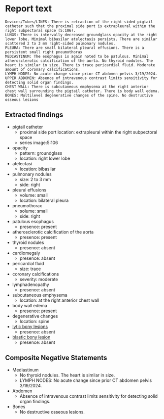 # Report text

```text
Devices/Tubes/LINES: There is retraction of the right-sided pigtail catheter such that the proximal side port is extrapleural within the right subpectoral space (5:106).
LUNGS: There is intervally decreased groundglass opacity at the right lower lobe. Minimal bibasilar atelectasis persists. There are similar scattered 2 to 3 mm right-sided pulmonary nodules.
PLEURA: There are small bilateral pleural effusions. There is a persistent small right pneumothorax
MEDIASTINUM: The esophagus is again noted to be patulous. Minimal atherosclerotic calcification of the aorta. No thyroid nodules. The heart is similar in size. There is trace pericardial fluid. Moderate amount of coronary calcifications.
LYMPH NODES: No acute change since prior CT abdomen pelvis 3/19/2024.
UPPER ABDOMEN: Absence of intravenous contrast limits sensitivity for detecting solid organ findings.
CHEST WALL: There is subcutaneous emphysema at the right anterior chest wall surrounding the pigtail catheter. There is body wall edema.
BONES: Multilevel degenerative changes of the spine. No destructive osseous lesions
```

## Extracted findings

- pigtail catheter
  - proximal side port location: extrapleural within the right subpectoral space
  - series image:5:106
- opacity
  - pattern: groundglass
  - location: right lower lobe
- atelectasi
  - location: bibasilar
- pulmonary nodules
  - size: 2 to 3 mm
  - side: right
- pleural effusions
  - volume: small
  - location: bilateral pleura
- pneumothorax
  - solume: small
  - side: right
- patulous esophagus
  - presence: present
- atherosclerotic calcification of the aorta
  - presence: present
- thyroid nodules
  - presence: absent
- cardiomegaly
  - presence: absent
- pericardial fluid
  - size: trace
- coronary calcifications
  - severity: moderate
- lymphadenopathy
  - presence: absent
- subcutaneous emphysema
  - location: at the right anterior chest wall
- body wall edema
  - presence: present
- degenerative changes
  - location: spine
- [lytic bony lesions](../../definitions/hood/lytic-lesion.md)
  - presence: absent
- [blastic bony lesion](../../definitions/hood/sclerotic-lesion.md)
  - presence: absent

## Composite Negative Statements

- Mediastinum
  - No thyroid nodules. The heart is similar in size.
  - LYMPH NODES: No acute change since prior CT abdomen pelvis 3/19/2024.
- Abdomen
  - Absence of intravenous contrast limits sensitivity for detecting solid organ findings.
- Bones
  - No destructive osseous lesions.
